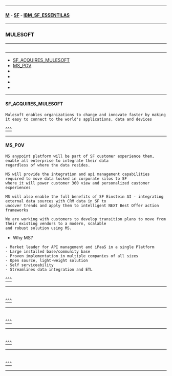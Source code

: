 
---

#### [M](https://github.com/ttltrk/TTT/blob/master/menu.md) - [SF](https://github.com/ttltrk/TTT/blob/master/SALE/SALE.md) - [IBM_SF_ESSENTILAS](https://github.com/ttltrk/TTT/blob/master/SALE/IBM_SF_ESSENTIALS/IBM_SF_ESSENTIALS.md)

---

### MULESOFT

---

```

```

---

* [SF_ACQUIRES_MULESOFT](#SF_ACQUIRES_MULESOFT)
* [MS_POV](#MS_POV)
* [](#)
* [](#)
* [](#)
* [](#)

---

#### SF_ACQUIRES_MULESOFT

```
Mulesoft enables organizations to change and innovate faster by making
it easy to connect to the world's applications, data and devices
```

[^^^](#MULESOFT)

---

#### MS_POV

```
MS anypoint platform will be part of SF customer experience them, enable all enterprise to integrate their data
regardless of where the data resides.

MS will provide the integration and api management capabilities required to move data locked in corporate silos to SF
where it will power customer 360 view and personalized customer experiences

MS will also enable the full benefits of SF Einstein AI - integrating external data sources with CRM data in SF to
uncover trends and apply them to intelligent NEXT Best Offer action frameworks

We are working with customers to develop transition plans to move from their existing vendors to a modern, scalable
and robust solution using MS.  
```

- Why MS?

```
- Market leader for API management and iPaaS in a single Platform
- Large installed base/community base
- Proven implementation in multiple companies of all sizes
- Open source, light-weight solution
- Self serviceability
- Streamlines data integration and ETL 
```

[^^^](#MULESOFT)

---

####

```

```

[^^^](#MULESOFT)

---

####

```

```

[^^^](#MULESOFT)

---

####

```

```

[^^^](#MULESOFT)

---

####

```

```

[^^^](#MULESOFT)

---

